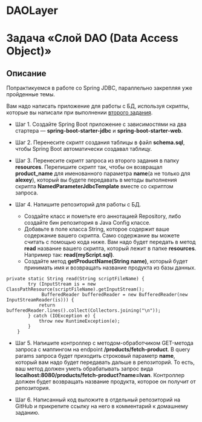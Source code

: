 # DAOLayer
# Задача «Слой DAO (Data Access Object)»
## Описание

Попрактикуемся в работе со Spring JDBC, параллельно закрепляя уже пройденные темы.

Вам надо написать приложение для работы с БД, используя скрипты, которые вы написали при выполнении [второго задания](https://github.com/netology-code/jd-homeworks/blob/master/sql-agg/task/README.md).

* Шаг 1. Создайте Spring Boot приложение с зависимостями на два стартера — **spring-boot-starter-jdbc** и **spring-boot-starter-web**.

* Шаг 2. Перенесите скрипт создания таблицы в файл **schema.sql**, чтобы Spring Boot автоматически создавал таблицу.

* Шаг 3. Перенесите скрипт запроса из второго задания в папку **resources**. Перепишите скрипт так, чтобы он возвращал **product_name** для именованного параметра **name**(а не только для **alexey**), который вы будете передавать в методы выполнения скрипта **NamedParameterJdbcTemplate** вместе со скриптом запроса.

* Шаг 4. Напишите репозиторий для работы с БД.

    * Создайте класс и пометьте его аннотацией Repository, либо создайте бин репозитория в Java Config классе.
    * Добавьте в поле класса String, которое содержит ваше содержание вашего скрипта. Само содержание вы можете считать с помощью кода ниже. Вам надо будет передать в метод **read** название вашего скрипта, который лежит в папке **resources**. Например так: **read(myScript.sql)**.
    * Создайте метод **getProductName(String name)**, который будет принимать имя и возвращать название продукта из базы данных.

````
private static String read(String scriptFileName) {
        try (InputStream is = new ClassPathResource(scriptFileName).getInputStream();
             BufferedReader bufferedReader = new BufferedReader(new InputStreamReader(is))) {
            return bufferedReader.lines().collect(Collectors.joining("\n"));
        } catch (IOException e) {
            throw new RuntimeException(e);
        }
    }
````

* Шаг 5. Напишите контроллер с методом-обработчиком GET-метода запроса с маппингом на endpoint **/products/fetch-product**. В query params запроса будет приходить строковый параметр **name**, который вам надо будет передавать дальше в репозиторий. То есть, ваш метод должен уметь обрабатывать запрос вида **localhost:8080/products/fetch-product?name=Ivan**. Контроллер должен будет возвращать название продукта, которое он получит от репозитория.

* Шаг 6. Написанный код выложите в отдельный репозиторий на GitHub и прикрепите ссылку на него в комментарий к домашнему заданию.
